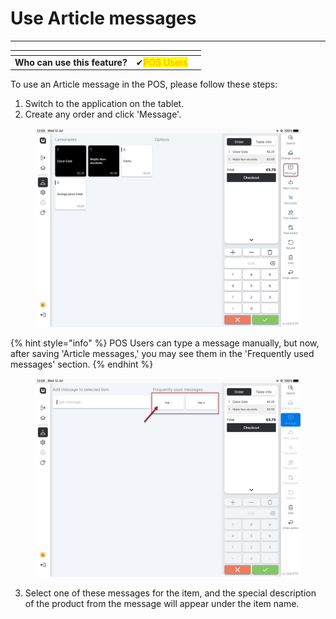 # Use Article messages

***

<table data-card-size="large" data-view="cards"><thead><tr><th></th><th></th><th></th></tr></thead><tbody><tr><td><strong>Who can use this feature?</strong></td><td><span data-gb-custom-inline data-tag="emoji" data-code="2714">✔</span><mark style="color:orange;">POS Users</mark></td><td></td></tr></tbody></table>

To use an Article message in the POS, please follow these steps:

1. Switch to the application on the tablet.
2. Create any order and click 'Message'.

<figure><img src="../../screenshots/article-messages.jpg" alt=""><figcaption></figcaption></figure>

{% hint style="info" %}
POS Users can type a message manually, but now, after saving 'Article messages,' you may see them in the 'Frequently used messages' section.
{% endhint %}

<figure><img src="../../screenshots/article-messages2.jpg" alt=""><figcaption></figcaption></figure>

3. Select one of these messages for the item, and the special description of the product from the message will appear under the item name.
